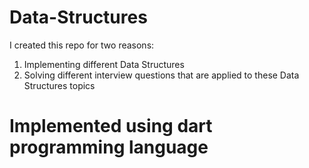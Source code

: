# Data-Structures
I created this repo for two reasons:
1. Implementing different Data Structures
2. Solving different interview questions that are applied to these Data Structures topics


# Implemented using dart programming language
